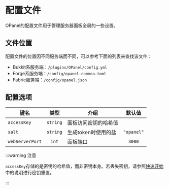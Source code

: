 # 配置文件

OPanel的配置文件用于管理服务器面板全局的一些设置。

## 文件位置

配置文件的位置因不同服务端而不同，可以参考下面的列表来查找该文件：

- Bukkit系服务端：`/plugins/OPanel/config.yml`
- Forge系服务端：`/config/opanel-common.toml`
- Fabric服务端：`/config/opanel.json`

## 配置选项

|键名|类型|介绍|默认值|
|---|:---:|---|:---:|
|`accessKey`|`string`|面板访问密钥的哈希值||
|`salt`|`string`|生成token时使用的盐|`"opanel"`|
|`webServerPort`|`int`|面板端口|`3000`|

:::warning 注意

`accessKey`存储的是密钥的哈希值，而非密钥本身。若丢失密钥，请参照[快速开始](./quick-start.html#使用)中的说明进行密钥重置。

:::
